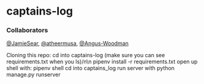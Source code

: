 # captains-log

### Collaborators
[@JamieSear](https://github.com/JamieSear), [@atheermusa](https://github.com/atheermusa), [@Angus-Woodman](https://github.com/Angus-Woodman)

Cloning this repo:
cd into captains-log (make sure you can see requirements.txt when you ls)/n\n
pipenv install -r requirements.txt
open up shell with: pipenv shell
cd into captains_log
run server with python manage.py runserver
